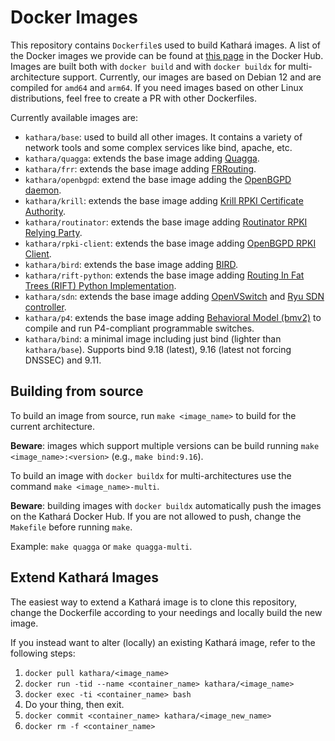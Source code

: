 # Docker Images

This repository contains `Dockerfile`s used to build Kathará images. A list of the Docker images we provide can be found at [this page](https://hub.docker.com/u/kathara/) in the Docker Hub.
Images are built both with `docker build` and with `docker buildx` for multi-architecture support.
Currently, our images are based on Debian 12 and are compiled for `amd64` and `arm64`.
If you need images based on other Linux distributions, feel free to create a PR with other Dockerfiles.

Currently available images are:
- `kathara/base`: used to build all other images. It contains a variety of network tools and some complex services like bind, apache, etc.
- `kathara/quagga`: extends the base image adding [Quagga](https://www.nongnu.org/quagga/).
- `kathara/frr`: extends the base image adding [FRRouting](https://frrouting.org/).
- `kathara/openbgpd`: extend the base image adding the [OpenBGPD daemon](https://www.openbgpd.org/).
- `kathara/krill`: extends the base image adding [Krill RPKI Certificate Authority](https://www.nlnetlabs.nl/projects/rpki/krill/).
- `kathara/routinator`: extends the base image adding [Routinator RPKI Relying Party](https://www.nlnetlabs.nl/projects/rpki/routinator/).
- `kathara/rpki-client`: extends the base image adding [OpenBGPD RPKI Client](https://www.rpki-client.org).
- `kathara/bird`: extends the base image adding [BIRD](https://bird.network.cz/).
- `kathara/rift-python`: extends the base image adding [Routing In Fat Trees (RIFT) Python Implementation](https://github.com/brunorijsman/rift-python).
- `kathara/sdn`: extends the base image adding [OpenVSwitch](https://www.openvswitch.org/) and [Ryu SDN controller](https://osrg.github.io/ryu/).
- `kathara/p4`: extends the base image adding [Behavioral Model (bmv2)](https://github.com/p4lang/behavioral-model) to compile and run P4-compliant programmable switches.
- `kathara/bind`: a minimal image including just bind (lighter than `kathara/base`). Supports bind 9.18 (latest), 9.16 (latest not forcing DNSSEC) and 9.11.


## Building from source
To build an image from source, run `make <image_name>` to build for the current architecture.

**Beware**: images which support multiple versions can be build running `make <image_name>:<version>` (e.g., `make bind:9.16`).

To build an image with `docker buildx` for multi-architectures use the command `make <image_name>-multi`.

**Beware**: building images with `docker buildx` automatically push the images on the Kathará Docker Hub. If you are not allowed to push, change the `Makefile` before running `make`.

Example: `make quagga` or `make quagga-multi`.

## Extend Kathará Images

The easiest way to extend a Kathará image is to clone this repository, change the Dockerfile according to your needings and locally build the new image.

If you instead want to alter (locally) an existing Kathará image, refer to the following steps:
1. `docker pull kathara/<image_name>`
2. `docker run -tid --name <container_name> kathara/<image_name>`
3. `docker exec -ti <container_name> bash`
4. Do your thing, then exit.
5. `docker commit <container_name> kathara/<image_new_name>`
6. `docker rm -f <container_name>`
